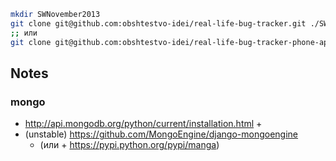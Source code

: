 

```sh
mkdir SWNovember2013
git clone git@github.com:obshtestvo-idei/real-life-bug-tracker.git ./SWNovember2013/WebService
;; или
git clone git@github.com:obshtestvo-idei/real-life-bug-tracker-phone-app.git ./SWNovember2013/PhoneApp
```

## Notes

### mongo

- http://api.mongodb.org/python/current/installation.html +
- (unstable) https://github.com/MongoEngine/django-mongoengine
  - (или + https://pypi.python.org/pypi/manga)
